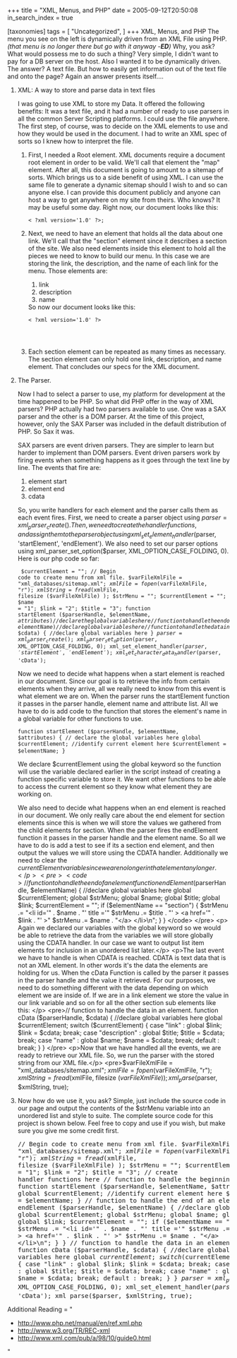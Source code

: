 +++
title = "XML, Menus, and PHP"
date = 2005-09-12T20:50:08
in_search_index = true

[taxonomies]
tags = [
"Uncategorized",
]
+++
XML, Menus, and PHP The menu you see on the left is dynamically driven from an XML File using PHP. <em>(that menu is no longer there but go with it anyway -<strong>ED</strong>)</em> Why, you ask? What would possess me to do such a thing? Very simple, I didn't want to pay for a DB server on the host. Also I wanted it to be dynamically driven. The answer? A text file. But how to easily get information out of the text file and onto the page? Again an answer presents itself....<br /> <ol> <li>XML: A way to store and parse data in text files <p>I was going to use XML to store my Data. It offered the following benefits: It was a text file, and it had a number of ready to use parsers in all the common Server Scripting platforms. I could use the file anywhere. The first step, of course, was to decide on the XML elements to use and how they would be used in the document. I had to write an XML spec of sorts so I knew how to interpret the file.</p> <ol> <li><p>First, I needed a Root element. XML documents require a document root element in order to be valid. We'll call that element the "map" element. After all, this document is going to amount to a sitemap of sorts. Which brings us to a side benefit of using XML. I can use the same file to generate a dynamic sitemap should I wish to and so can anyone else. I can provide this document publicly and anyone can host a way to get anywhere on my site from theirs. Who knows? It may be useful some day. Right now, our document looks like this:</p> <pre><code>< ?xml version='1.0' ?>; <map> </map></code> </pre></li> <li><p>Next, we need to have an element that holds all the data about one link. We'll call that the "section" element since it describes a section of the site. We also need elements inside this element to hold all the pieces we need to know to build our menu. In this case we are storing the link, the description, and the name of each link for the menu. Those elements are:</p> <ol> <li>link</li> <li>description</li> <li>name</li> </ol> So now our document looks like this: <pre><code>< ?xml version='1.0' ?> <map> <section> <link> </link> <description> </description> <name> </name> </section> </map></code></pre></li> <li><p>Each section element can be repeated as many times as necessary. The section element can only hold one link, description, and name element. That concludes our specs for the XML document.</p></li> </ol></li> <li>The Parser. <p>Now I had to select a parser to use, my platform for development at the time happened to be PHP. So what did PHP offer in the way of XML parsers? PHP actually had two parsers available to use. One was a SAX parser and the other is a DOM parser. At the time of this project, however, only the SAX Parser was included in the default distribution of PHP. So Sax it was.</p> <p>SAX parsers are event driven parsers. They are simpler to learn but harder to implement than DOM parsers. Event driven parsers work by firing events when something happens as it goes through the text line by line. The events that fire are:</p> <ol> <li>element start</li> <li>element end</li> <li>cdata</li> </ol> <p>So, you write handlers for each element and the parser calls them as each event fires. First, we need to create a parser object using $parser = xml_parser_create(). Then, we need to create the handler functions, and assign them to the parser object using xml_set_element_handler($parser, 'startElement', 'endElement'). We also need to set our parser options using xml_parser_set_option($parser, XML_OPTION_CASE_FOLDING, 0). Here is our php code so far:</p> <pre><code> $currentElement = ""; // Begin code to create menu from xml file. $varFileXmlFile = "xml_databases/sitemap.xml"; $xmlFile = fopen ($varFileXmlFile, "r"); $xmlString = fread ($xmlFile, filesize ($varFileXmlFile) ); $strMenu = ""; $currentElement = ""; $name = "1"; $link = "2"; $title = "3"; function startElement ($parserHandle, $elementName, $attributes) { // declare the global variables here } // function to handle the end of an element function endElement ($parserHandle, $elementName) { //declare global variables here } // function to handle the data in an element. function cData ($parserHandle, $cdata) { //declare global variables here } $parser = xml_parser_create(); xml_parser_set_option($parser, XML_OPTION_CASE_FOLDING, 0); xml_set_element_handler($parser, 'startElement', 'endElement'); xml_set_character_data_handler($parser, 'cData'); </code> </pre> <p>Now we need to decide what happens when a start element is reached in our document. Since our goal is to retrieve the info from certain elements when they arrive, all we really need to know from this event is what element we are on. When the parser runs the startElement function it passes in the parser handle, element name and attribute list. All we have to do is add code to the function that stores the element's name in a global variable for other functions to use.</p> <pre><code>function startElement ($parserHandle, $elementName, $attributes) { // declare the global variables here global $currentElement; //identify current element here $currentElement = $elementName; }</code> </pre> <p>We declare $currentElement using the global keyword so the function will use the variable declared earlier in the script instead of creating a function specific variable to store it. We want other functions to be able to access the current element so they know what element they are working on.</p> <p>We also need to decide what happens when an end element is reached in our document. We only really care about the end element for section elements since this is when we will store the values we gathered from the child elements for section. When the parser fires the endElement function it passes in the parser handle and the element name. So all we have to do is add a test to see if its a section end element, and then output the values we will store using the CDATA handler. Additionally we need to clear the $currentElement variable since we are no longer in that element any longer.</p> <pre><code>// function to handle the end of an element function endElement ($parserHandle, $elementName) { //declare global variables here global $currentElement; global $strMenu; global $name; global $title; global $link; $currentElement = ""; if ($elementName == "section") { $strMenu .= "<li id='" . $name . "' title ='" $strMenu .= $title . "' > <a href='" . $link . "' >" $strMenu .= $name . "</a> </li>\n"; } } </code> </pre> <p> Again we declared our variables with the global keyword so we would be able to retrieve the data from the variables we will store globally using the CDATA handler. In our case we want to output list item elements for inclusion in an unordered list later.</p> <p>The last event we have to handle is when CDATA is reached. CDATA is text data that is not an XML element. In other words it's the data the elements are holding for us. When the cData Function is called by the parser it passes in the parser handle and the value it retrieved. For our purposes, we need to do something different with the data depending on which element we are inside of. If we are in a link element we store the value in our link variable and so on for all the other section sub elements like this: </p> <pre>// function to handle the data in an element. function cData ($parserHandle, $cdata) { //declare global variables here global $currentElement; switch ($currentElement) { case "link" : global $link; $link = $cdata; break; case "description" : global $title; $title = $cdata; break; case "name" : global $name; $name = $cdata; break; default : break; } } </pre> <p>Now that we have handled all the events, we are ready to retrieve our XML file. So, we run the parser with the stored string from our XML file.</p> <pre>$varFileXmlFile = "xml_databases/sitemap.xml"; $xmlFile = fopen ($varFileXmlFile, "r"); $xmlString = fread ($xmlFile, filesize ($varFileXmlFile) ); xml_parse($parser, $xmlString, true); </pre> </li> <li>Now how do we use it, you ask? Simple, just include the source code in our page and output the contents of the $strMenu variable into an unordered list and style to suite. The complete source code for this project is shown below. Feel free to copy and use if you wish, but make sure you give me some credit first. <pre>// Begin code to create menu from xml file. $varFileXmlFile = "xml_databases/sitemap.xml"; $xmlFile = fopen ($varFileXmlFile, "r"); $xmlString = fread ($xmlFile, filesize ($varFileXmlFile) ); $strMenu = ""; $currentElement = ""; $name = "1"; $link = "2"; $title = "3"; // create handler functions here // function to handle the beginning of an element function startElement ($parserHandle, $elementName, $attributes) { // declare the global variables here global $currentElement; //identify current element here $currentElement = $elementName; } // function to handle the end of an element function endElement ($parserHandle, $elementName) { //declare global variables here global $currentElement; global $strMenu; global $name; global $title; global $link; $currentElement = ""; if ($elementName == "section") { $strMenu .= "<li id='" . $name . "' title ='" $strMenu .= $title . "' > <a href='" . $link . "' >" $strMenu .= $name . "</a> </li>\n"; } } // function to handle the data in an element. function cData ($parserHandle, $cdata) { //declare global variables here global $currentElement; switch ($currentElement) { case "link" : global $link; $link = $cdata; break; case "description" : global $title; $title = $cdata; break; case "name" : global $name; $name = $cdata; break; default : break; } } $parser = xml_parser_create(); xml_parser_set_option($parser, XML_OPTION_CASE_FOLDING, 0); xml_set_element_handler($parser, 'startElement', 'endElement'); xml_set_character_data_handler($parser, 'cData'); xml_parse($parser, $xmlString, true); </pre></li> </ol> Additional Reading = "<ul> <li><a href="http://www.php.net/manual/en/ref.xml.php">http://www.php.net/manual/en/ref.xml.php</a></li> <li><a href="http://www.w3.org/TR/REC-xml">http://www.w3.org/TR/REC-xml</a></li> <li><a href="http://www.xml.com/pub/a/98/10/guide0.html">http://www.xml.com/pub/a/98/10/guide0.html</a></li></ul>"
